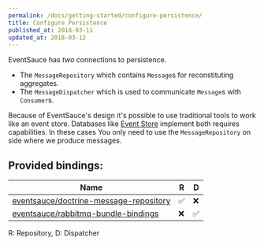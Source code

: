 ```yaml
---
permalink: /docs/getting-started/configure-persistence/
title: Configure Persistence
published_at: 2018-03-11
updated_at: 2018-03-12
---
```


EventSauce has _two_ connections to persistence.

* The `MessageRepository` which contains `Message`s for reconstituting aggregates.
* The `MessageDispatcher` which is used to communicate `Message`s with `Consumer`s. 

Because of EventSauce's design it's possible to use traditional tools
to work like an event store. Databases like [Event Store](https://eventstore.org/)
implement both requires capabilities. In these cases You only need to use
the `MessageRepository` on side where we produce messages.

## Provided bindings:

Name | R | D
--- | --- | ---
[eventsauce/doctrine-message-repository](https://packagist.org/packages/eventsauce/doctrine-message-repository) | ✅ | ❌
[eventsauce/rabbitmq-bundle-bindings](https://packagist.org/packages/eventsauce/rabbitmq-bundle-bindings) | ❌ | ✅

R: Repository, D: Dispatcher
